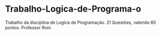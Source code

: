 # Trabalho-Logica-de-Programa-o
Trabalho da disciplina de Logica de Programação. 21  Questões, valendo 60 pontos. Professor Roni.
